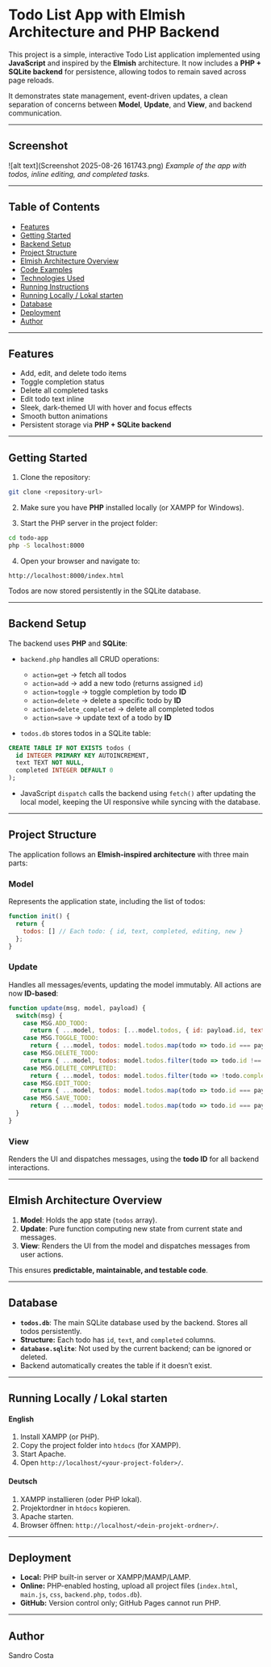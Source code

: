 # Todo List App with Elmish Architecture and PHP Backend

This project is a simple, interactive Todo List application implemented using **JavaScript** and inspired by the **Elmish** architecture.
It now includes a **PHP + SQLite backend** for persistence, allowing todos to remain saved across page reloads.

It demonstrates state management, event-driven updates, a clean separation of concerns between **Model**, **Update**, and **View**, and backend communication.

---

## Screenshot

![alt text](Screenshot 2025-08-26 161743.png)
*Example of the app with todos, inline editing, and completed tasks.*

---

## Table of Contents

* [Features](#features)
* [Getting Started](#getting-started)
* [Backend Setup](#backend-setup)
* [Project Structure](#project-structure)
* [Elmish Architecture Overview](#elmish-architecture-overview)
* [Code Examples](#code-examples)
* [Technologies Used](#technologies-used)
* [Running Instructions](#running-instructions)
* [Running Locally / Lokal starten](#running-locally--lokal-starten)
* [Database](#database)
* [Deployment](#deployment)
* [Author](#author)

---

## Features

* Add, edit, and delete todo items
* Toggle completion status
* Delete all completed tasks
* Edit todo text inline
* Sleek, dark-themed UI with hover and focus effects
* Smooth button animations
* Persistent storage via **PHP + SQLite backend**

---

## Getting Started

1. Clone the repository:

```bash
git clone <repository-url>
```

2. Make sure you have **PHP** installed locally (or XAMPP for Windows).

3. Start the PHP server in the project folder:

```bash
cd todo-app
php -S localhost:8000
```

4. Open your browser and navigate to:

```
http://localhost:8000/index.html
```

Todos are now stored persistently in the SQLite database.

---

## Backend Setup

The backend uses **PHP** and **SQLite**:

* `backend.php` handles all CRUD operations:

  * `action=get` → fetch all todos
  * `action=add` → add a new todo (returns assigned `id`)
  * `action=toggle` → toggle completion by todo **ID**
  * `action=delete` → delete a specific todo by **ID**
  * `action=delete_completed` → delete all completed todos
  * `action=save` → update text of a todo by **ID**

* `todos.db` stores todos in a SQLite table:

```sql
CREATE TABLE IF NOT EXISTS todos (
  id INTEGER PRIMARY KEY AUTOINCREMENT,
  text TEXT NOT NULL,
  completed INTEGER DEFAULT 0
);
```

* JavaScript `dispatch` calls the backend using `fetch()` after updating the local model, keeping the UI responsive while syncing with the database.

---

## Project Structure

The application follows an **Elmish-inspired architecture** with three main parts:

### Model

Represents the application state, including the list of todos:

```javascript
function init() {
  return {
    todos: [] // Each todo: { id, text, completed, editing, new }
  };
}
```

### Update

Handles all messages/events, updating the model immutably. All actions are now **ID-based**:

```javascript
function update(msg, model, payload) {
  switch(msg) {
    case MSG.ADD_TODO:
      return { ...model, todos: [...model.todos, { id: payload.id, text: payload.text, completed: false, editing: false, new: true }] };
    case MSG.TOGGLE_TODO:
      return { ...model, todos: model.todos.map(todo => todo.id === payload ? { ...todo, completed: !todo.completed } : todo) };
    case MSG.DELETE_TODO:
      return { ...model, todos: model.todos.filter(todo => todo.id !== payload) };
    case MSG.DELETE_COMPLETED:
      return { ...model, todos: model.todos.filter(todo => !todo.completed) };
    case MSG.EDIT_TODO:
      return { ...model, todos: model.todos.map(todo => todo.id === payload ? { ...todo, editing: !todo.editing } : todo) };
    case MSG.SAVE_TODO:
      return { ...model, todos: model.todos.map(todo => todo.id === payload.id ? { ...todo, text: payload.text, editing: false } : todo) };
  }
}
```

### View

Renders the UI and dispatches messages, using the **todo ID** for all backend interactions.

---

## Elmish Architecture Overview

1. **Model**: Holds the app state (`todos` array).
2. **Update**: Pure function computing new state from current state and messages.
3. **View**: Renders the UI from the model and dispatches messages from user actions.

This ensures **predictable, maintainable, and testable code**.

---

## Database

* **`todos.db`**: The main SQLite database used by the backend. Stores all todos persistently.
* **Structure:** Each todo has `id`, `text`, and `completed` columns.
* **`database.sqlite`**: Not used by the current backend; can be ignored or deleted.
* Backend automatically creates the table if it doesn’t exist.

---

## Running Locally / Lokal starten

#### English

1. Install XAMPP (or PHP).
2. Copy the project folder into `htdocs` (for XAMPP).
3. Start Apache.
4. Open `http://localhost/<your-project-folder>/`.

#### Deutsch

1. XAMPP installieren (oder PHP lokal).
2. Projektordner in `htdocs` kopieren.
3. Apache starten.
4. Browser öffnen: `http://localhost/<dein-projekt-ordner>/`.

---

## Deployment

* **Local:** PHP built-in server or XAMPP/MAMP/LAMP.
* **Online:** PHP-enabled hosting, upload all project files (`index.html`, `main.js`, `css`, `backend.php`, `todos.db`).
* **GitHub:** Version control only; GitHub Pages cannot run PHP.

---

## Author

Sandro Costa
